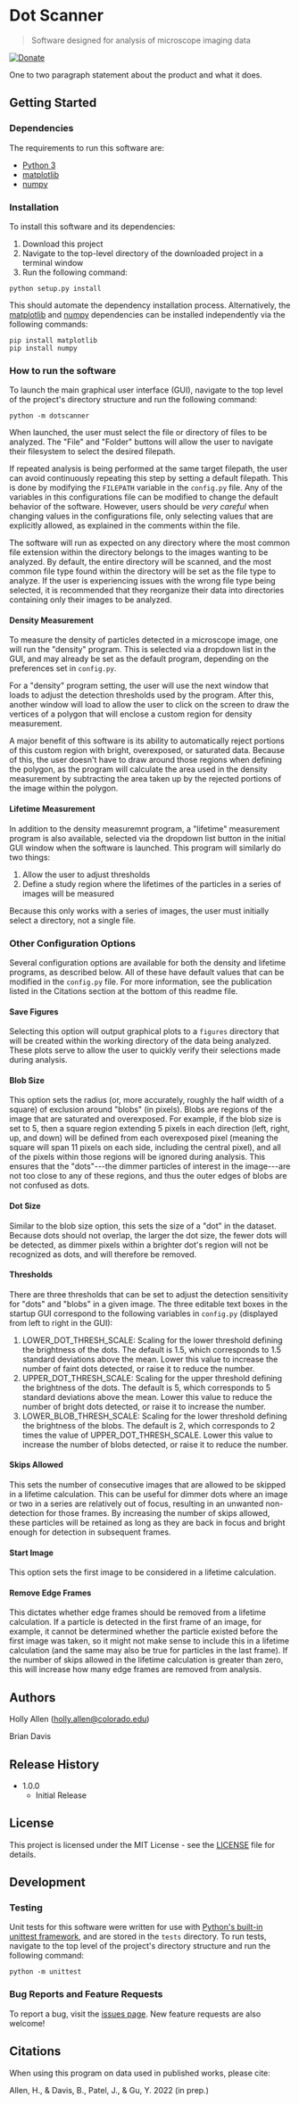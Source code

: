 # Dot Scanner
> Software designed for analysis of microscope imaging data

[![Donate](https://img.shields.io/badge/Donate-PayPal-green.svg)](https://www.paypal.com/donate/?business=UA5NL9MJSFMVY)

One to two paragraph statement about the product and what it does.

## Getting Started

### Dependencies

The requirements to run this software are:
- [Python 3](https://www.python.org/downloads/)
- [matplotlib](https://pypi.org/project/matplotlib/)
- [numpy](https://pypi.org/project/numpy/)

### Installation

To install this software and its dependencies:

1. Download this project
2. Navigate to the top-level directory of the downloaded project in a terminal window
3. Run the following command:

```
python setup.py install
```

This should automate the dependency installation process. Alternatively, the [matplotlib](https://pypi.org/project/matplotlib/) and [numpy](https://pypi.org/project/numpy/) dependencies can be installed independently via the following commands:

```
pip install matplotlib
pip install numpy
```

### How to run the software

To launch the main graphical user interface (GUI), navigate to the top level of the project's directory structure and run the following command:

```
python -m dotscanner
```

When launched, the user must select the file or directory of files to be analyzed. The "File" and "Folder" buttons will allow the user to navigate their filesystem to select the desired filepath.

If repeated analysis is being performed at the same target filepath, the user can avoid continuously repeating this step by setting a default filepath. This is done by modifying the `FILEPATH` variable in the `config.py` file. Any of the variables in this configurations file can be modified to change the default behavior of the software. However, users should be *very careful* when changing values in the configurations file, only selecting values that are explicitly allowed, as explained in the comments within the file.

The software will run as expected on any directory where the most common file extension within the directory belongs to the images wanting to be analyzed. By default, the entire directory will be scanned, and the most common file type found within the directory will be set as the file type to analyze. If the user is experiencing issues with the wrong file type being selected, it is recommended that they reorganize their data into directories containing only their images to be analyzed. 

#### Density Measurement

To measure the density of particles detected in a microscope image, one will run the "density" program. This is selected via a dropdown list in the GUI, and may already be set as the default program, depending on the preferences set in `config.py`.

For a "density" program setting, the user will use the next window that loads to adjust the detection thresholds used by the program. After this, another window will load to allow the user to click on the screen to draw the vertices of a polygon that will enclose a custom region for density measurement. 

A major benefit of this software is its ability to automatically reject portions of this custom region with bright, overexposed, or saturated data. Because of this, the user doesn't have to draw around those regions when defining the polygon, as the program will calculate the area used in the density measurement by subtracting the area taken up by the rejected portions of the image within the polygon.

#### Lifetime Measurement

In addition to the density measuremnt program, a "lifetime" measurement program is also available, selected via the dropdown list button in the initial GUI window when the software is launched. This program will similarly do two things:

1. Allow the user to adjust thresholds
2. Define a study region where the lifetimes of the particles in a series of images will be measured

Because this only works with a series of images, the user must initially select a directory, not a single file.

### Other Configuration Options

Several configuration options are available for both the density and lifetime programs, as described below. All of these have default values that can be modified in the `config.py` file. For more information, see the publication listed in the Citations section at the bottom of this readme file.

#### Save Figures

Selecting this option will output graphical plots to a `figures` directory that will be created within the working directory of the data being analyzed. These plots serve to allow the user to quickly verify their selections made during analysis. 

#### Blob Size

This option sets the radius (or, more accurately, roughly the half width of a square) of exclusion around "blobs" (in pixels). Blobs are regions of the image that are saturated and overexposed. For example, if the blob size is set to 5, then a square region extending 5 pixels in each direction (left, right, up, and down) will be defined from each overexposed pixel (meaning the square will span 11 pixels on each side, including the central pixel), and all of the pixels within those regions will be ignored during analysis. This ensures that the "dots"---the dimmer particles of interest in the image---are not too close to any of these regions, and thus the outer edges of blobs are not confused as dots. 

#### Dot Size

Similar to the blob size option, this sets the size of a "dot" in the dataset. Because dots should not overlap, the larger the dot size, the fewer dots will be detected, as dimmer pixels within a brighter dot's region will not be recognized as dots, and will therefore be removed. 

#### Thresholds

There are three thresholds that can be set to adjust the detection sensitivity for "dots" and "blobs" in a given image. The three editable text boxes in the startup GUI correspond to the following variables in `config.py` (displayed from left to right in the GUI):

1. LOWER_DOT_THRESH_SCALE: Scaling for the lower threshold defining the brightness of the dots. The default is 1.5, which corresponds to 1.5 standard deviations above the mean. Lower this value to increase the number of faint dots detected, or raise it to reduce the number.
2. UPPER_DOT_THRESH_SCALE: Scaling for the upper threshold defining the brightness of the dots. The default is 5, which corresponds to 5 standard deviations above the mean. Lower this value to reduce the number of bright dots detected, or raise it to increase the number.
3. LOWER_BLOB_THRESH_SCALE: Scaling for the lower threshold defining the brightness of the blobs. The default is 2, which corresponds to 2 times the value of UPPER_DOT_THRESH_SCALE. Lower this value to increase the number of blobs detected, or raise it to reduce the number.

#### Skips Allowed

This sets the number of consecutive images that are allowed to be skipped in a lifetime calculation. This can be useful for dimmer dots where an image or two in a series are relatively out of focus, resulting in an unwanted non-detection for those frames. By increasing the number of skips allowed, these particles will be retained as long as they are back in focus and bright enough for detection in subsequent frames. 

#### Start Image

This option sets the first image to be considered in a lifetime calculation.

#### Remove Edge Frames

This dictates whether edge frames should be removed from a lifetime calculation. If a particle is detected in the first frame of an image, for example, it cannot be determined whether the particle existed before the first image was taken, so it might not make sense to include this in a lifetime calculation (and the same may also be true for particles in the last frame). If the number of skips allowed in the lifetime calculation is greater than zero, this will increase how many edge frames are removed from analysis. 

## Authors

Holly Allen (holly.allen@colorado.edu)

Brian Davis

## Release History

* 1.0.0
    * Initial Release

## License

This project is licensed under the MIT License - see the [LICENSE](LICENSE) file for details.

## Development

### Testing

Unit tests for this software were written for use with [Python's built-in unittest framework](https://docs.python.org/3/library/unittest.html), and are stored in the `tests` directory. To run tests, navigate to the top level of the project's directory structure and run the following command:

```
python -m unittest
```

### Bug Reports and Feature Requests

To report a bug, visit the [issues page](https://github.com/bdavis222/dotscanner/issues). New feature requests are also welcome!

## Citations

When using this program on data used in published works, please cite:

Allen, H., & Davis, B., Patel, J., & Gu, Y. 2022 (in prep.)
